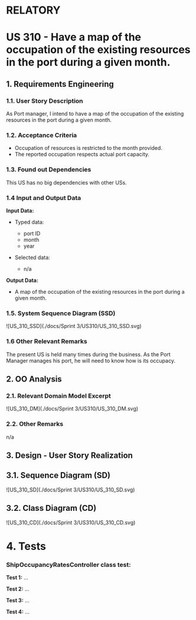 # RELATORY

# US 310 - Have a map of the occupation of the existing resources in the port during a given month.

## 1. Requirements Engineering

### 1.1. User Story Description

As Port manager, I intend to have a map of the occupation of the existing resources in the port during a given month.

### 1.2. Acceptance Criteria

* Occupation of resources is restricted to the month provided.
* The reported occupation respects actual port capacity.

### 1.3. Found out Dependencies

This US has no big dependencies with other USs.

### 1.4 Input and Output Data

**Input Data:**

* Typed data:
    * port ID
    * month
    * year

* Selected data:
    * n/a


**Output Data:**

* A map of the occupation of the existing resources in the port during a given month.


### 1.5. System Sequence Diagram (SSD)

![US_310_SSD](./docs/Sprint 3/US310/US_310_SSD.svg)


### 1.6 Other Relevant Remarks

The present US is held many times during the business. As the Port Manager manages his port, he will need to know how is its occupacy.


## 2. OO Analysis

### 2.1. Relevant Domain Model Excerpt

![US_310_DM](./docs/Sprint 3/US310/US_310_DM.svg)


### 2.2. Other Remarks

n/a



## 3. Design - User Story Realization

## 3.1. Sequence Diagram (SD)

![US_310_SD](./docs/Sprint 3/US310/US_310_SD.svg)


## 3.2. Class Diagram (CD)

![US_310_CD](./docs/Sprint 3/US310/US_310_CD.svg)


# 4. Tests

### ShipOccupancyRatesController class test:


**Test 1:** ...

**Test 2:** ...

**Test 3:** ...

**Test 4:** ...